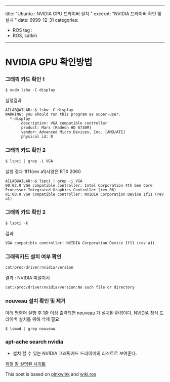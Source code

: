 
---
title: "Ubuntu : NVIDIA GPU 드라이버 설치 "
excerpt: "NVIDIA 드라이버 확인 및 설치 " 
date: 9999-12-31
categories:
  - ROS
tag :
  - ROS, catkin
---

#  NVIDIA GPU 확인방법

### 그래픽 카드 확인 1  
```c
$ sudo lshw -C display
```
실행결과
```
AILAB@AILAB:~$ lshw -C display
WARNING: you should run this program as super-user.
  *-display                 
       description: VGA compatible controller
       product: Mars [Radeon HD 8730M]
       vendor: Advanced Micro Devices, Inc. [AMD/ATI]
       physical id: 0
```

### 그래픽 카드 확인 2
```c
$ lspci | grep -i VGA
```
실행 결과 
 1f11(rev a1)사양은 RTX 2060
```
AILAB@AILAB:~$ lspci | grep -i VGA
00:02.0 VGA compatible controller: Intel Corporation 4th Gen Core Processor Integrated Graphics Controller (rev 06)
01:00.0 VGA compatible controller: NVIDIA Corporation Device 1f11 (rev a1)
```
### 그래픽 카드 확인 2
```c
$ lspci -k
```
결과  
```
VGA compatible controller: NVIDIA Corporation Device 1f11 (rev a1)
```


### 그래픽카드 설치 여부 확인
```c
cat/proc/driver/nvidia/version
```
결과 :  NVIDIA 미설치시
```
cat:/proc/driver/nvidia/version:No such file or directory
```




### nouveau 설치 확인 및 제거
아래 명령어 실행 후 1줄 이상 출력되면 nouveau 가 설치된 환경이다. NVIDIA 정식 드라이버 설치를 위해 삭제 필요 

```C
$ lsmod | grep nouveau
```



### apt-ache search nvidia  
- 설치 할 수 있는 NVIDIA 그래픽카드 드라이버의 리스트르 보여준다. 


[제일 잘 설명된 사이트](https://smprlab.tistory.com/29)






 
This post is based on [pinkwink](https://github.com/PinkWink) and [wiki.ros](http://wiki.ros.org/rosdep#INstalling_rosdep)
